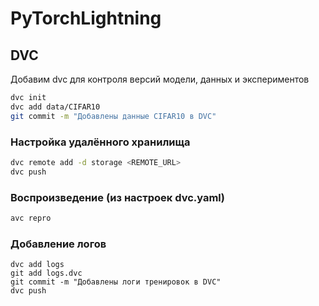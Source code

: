 # PyTorchLightning

## DVC

Добавим dvc для контроля версий модели, данных и экспериментов

```bash
dvc init
dvc add data/CIFAR10
git commit -m "Добавлены данные CIFAR10 в DVC"
```

### Настройка удалённого хранилища
```bash
dvc remote add -d storage <REMOTE_URL>
dvc push
```

### Воспроизведение (из настроек dvc.yaml)

```bash
avc repro
```

### Добавление логов
```
dvc add logs
git add logs.dvc
git commit -m "Добавлены логи тренировок в DVC"
dvc push
```